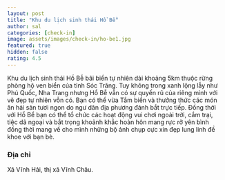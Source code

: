 ```yaml
---
layout: post
title: "Khu du lịch sinh thái Hồ Bể"
author: sal
categories: [check-in]
image: assets/images/check-in/ho-be1.jpg
featured: true
hidden: false
rating: 4.5
---
```


Khu du lịch sinh thái Hồ Bễ bãi biển tự nhiên dài khoảng 5km thuộc rừng phòng hộ ven biển của tỉnh Sóc Trăng. Tuy không trong xanh lộng lẫy như Phú Quốc, Nha Trang nhưng Hồ Bễ vẫn có sự quyến rũ của riêng mình với vẽ đẹp tự nhiên vỗn có. Bạn có thể vừa Tắm biển và thưởng thức các món ăn hải sản tươi ngon do ngư dân địa phương đánh bắt trực tiếp. Đồng thời với Hồ Bể bạn có thể tổ chức các hoạt động vui chơi ngoài trời, cắm trại, tiệc dã ngoại và bắt trọng khoảnh khắc hoàn hôn mang rực rỡ yên bình đồng thời mang về cho mình những bộ ảnh chụp cực xin đẹp lung linh đề khoe với bạn bè.

### Địa chỉ

Xã Vĩnh Hải, thị xã Vĩnh Châu.
